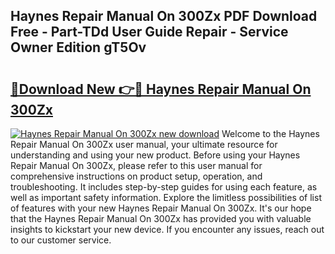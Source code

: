 ## Haynes Repair Manual On 300Zx PDF Download Free - Part-TDd User Guide Repair - Service Owner Edition gT5Ov

# <h2><a href="http://bc47257.oget.top/?id=Haynes+Repair+Manual+On+300Zx">🔗Download New 👉🔴 Haynes Repair Manual On 300Zx</a></h2>

[![Haynes Repair Manual On 300Zx new download](https://i.imgur.com/5g1atiW.png)](http://bc47257.oget.top/?id=Haynes+Repair+Manual+On+300Zx)
Welcome to the Haynes Repair Manual On 300Zx user manual, your ultimate resource for understanding and using your new product. Before using your Haynes Repair Manual On 300Zx, please refer to this user manual for comprehensive instructions on product setup, operation, and troubleshooting. It includes step-by-step guides for using each feature, as well as important safety information. Explore the limitless possibilities of list of features with your new Haynes Repair Manual On 300Zx. It's our hope that the Haynes Repair Manual On 300Zx has provided you with valuable insights to kickstart your new device. If you encounter any issues, reach out to our customer service.
